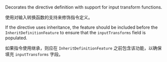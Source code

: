Decorates the directive definition with support for input transform functions.

使用对输入转换函数的支持来修饰指令定义。

If the directive uses inheritance, the feature should be included before the
`InheritDefinitionFeature` to ensure that the `inputTransforms` field is populated.

如果指令使用继承，则应在 `InheritDefinitionFeature` 之前包含该功能，以确保填充 `inputTransforms` 字段。